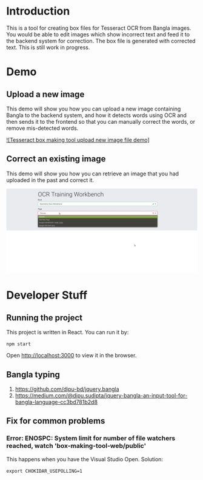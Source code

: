 # Introduction
This is a tool for creating box files for Tesseract OCR from Bangla images. You would be able to edit images which show incorrect text and feed it to the backend system for correction. The box file is generated with corrected text. This is still work in progress.

# Demo

## Upload a new image
This demo will show you how you can upload a new image containing Bangla to the backend system, and how it detects words using OCR and then sends it to the frontend so that you can manually correct the words, or remove mis-detected words.

[![Tesseract box making tool upload new image file demo]](https://www.youtube.com/embed/7Cm_kfVbbcM)

## Correct an existing image
This demo will show you how you can retrieve an image that you had uploaded in the past and correct it.

[![Tesseract box making tool correcting existing image file demo](assets/tesseract-box-making-tool-correcting-existing-image-file.png)](https://www.youtube.com/embed/Wj0ILdo_Eqs)

# Developer Stuff

## Running the project

This project is written in React. You can run it by:

    npm start

Open [http://localhost:3000](http://localhost:3000) to view it in the browser.

## Bangla typing
1. <https://github.com/dipu-bd/jquery.bangla>    
1. <https://medium.com/@dipu.sudipta/jquery-bangla-an-input-tool-for-bangla-language-cc3bd781b2d8>

## Fix for common problems
### Error: ENOSPC: System limit for number of file watchers reached, watch 'box-making-tool-web/public'
This happens when you have the Visual Studio Open. Solution:

    export CHOKIDAR_USEPOLLING=1
